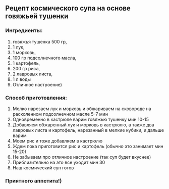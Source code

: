 ## Рецепт космического супа на основе говяжьей тушенки

### Ингредиенты:
1. говяжья тушенка 500 гр, 
2. 1 лук,
3. 1 морковь,
4. 100 гр подсолнечного масла,
5. 1 картофель,
6. 200 гр риса,
7. 2 лавровых листа,
8. 1 л воды
9. Отличное настроение)

### Способ приготовления:

1. Мелко нарезаем лук и морковь и обжариваем на сковороде на расколенном подсолнечном масле 5-7 мин
2. Одновременно в кастрюле варим говяжью тушенку мин 10-15
3. Добавляем обжаренный лук и морковь в кастрюлю, а также два лавровых листа и картофель, нарезанный в мелкие кубики, и дальше варим
4. Моем рис и тоже добавляем в кастрюлю
5. Ждем пока приготовится рис и картофель (обычно это занимает мин 15-20)
6. Не забываем про отличное настроение (так суп будет вкуснее)
7. Приблизительно на это все уходит мин 30
8. Наш космический суп готов

### Приятного аппетита!)
